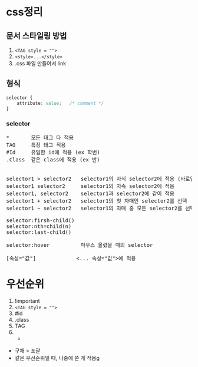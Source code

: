 # css정리
## 문서 스타일링 방법
1. ```<TAG style = "">``` <!--숫자 1 왼쪽에 있는 따따따 : 코드라는 뜻-->
2. ```<style>...</style>```
3. .css 파일 만들어서 link

## 형식
```css
selector {
    attribute: value;   /* comment */
}
```

### selector
<pre>
*       모든 태그 다 적용
TAG     특정 태그 적용
#Id     유일한 id에 적용 (ex 학번)
.Class  같은 class에 적용 (ex 반)

<!--시험에 나옴-->
selector1 > selector2   selector1의 자식 selector2에 적용 (바로밑)
selector1 selector2     selector1의 자속 selector2에 적용 
selector1, selector2    selector1과 selector2에 같이 적용
selector1 + selector2   selector1의 첫 자매인 selector2를 선택
selector1 ~ selector2   selector1의 자매 중 모든 selector2를 선택

selector:firsh-child()  
selector:nth=child(n)   
selector:last-child()   

selector:hover          마우스 올렸을 때의 selector

[속성="값"]             <... 속성="값">에 적용
</pre>

# 우선순위
1. !important <!--다 이김-->
2.  ```<TAG style = "">```
3. #id
4. .class
5. TAG
6. *
- 구채 > 포괄
- 같은 우선순위일 때, 나중에 쓴 게 적용g